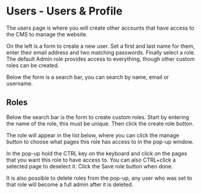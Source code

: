 # Users - Users & Profile

The users page is where you will create other accounts that have access to the CMS to manage the website. 

On the left is a form to create a new user. Set a first and last name for them, enter their email address and two matching passwords. Finally select a role. The default Admin role provides access to everything, though other custom roles can be created.

Below the form is a search bar, you can search by name, email or username.


## Roles

Below the search bar is the form to create custom roles. Start by entering the name of the role, this must be unique. Then click the create role button.

The role will appear in the list below, where you can click the manage button to choose what pages this role has access to in the pop-up window.

In the pop-up hold the CTRL key on the keyboard and click on the pages that you want this role to have access to. You can also CTRL+click a selected page to 
deselect it. Click the Save role button when done.

It is also possible to delete roles from the pop-up, any user who was set to that role will become a full admin after it is deleted.
